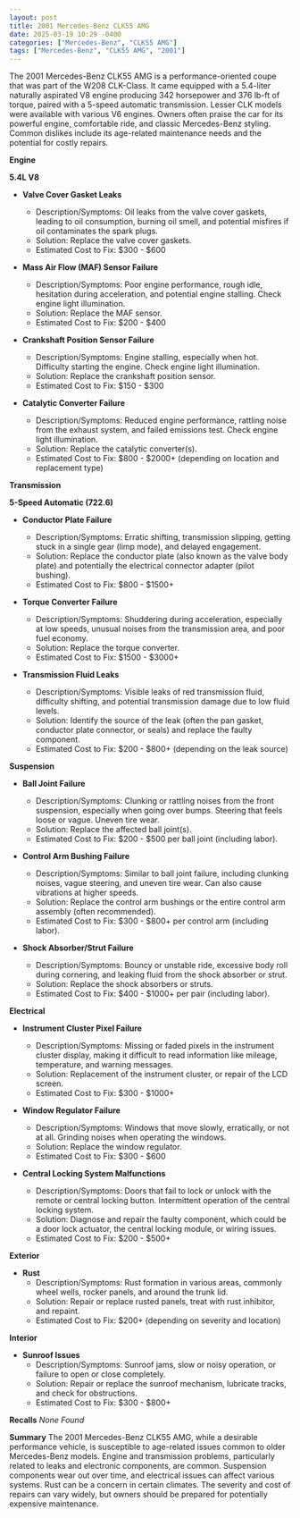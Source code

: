 ```yaml
---
layout: post
title: 2001 Mercedes-Benz CLK55 AMG
date: 2025-03-19 10:29 -0400
categories: ["Mercedes-Benz", "CLK55 AMG"]
tags: ["Mercedes-Benz", "CLK55 AMG", "2001"]
---
```

The 2001 Mercedes-Benz CLK55 AMG is a performance-oriented coupe that was part of the W208 CLK-Class. It came equipped with a 5.4-liter naturally aspirated V8 engine producing 342 horsepower and 376 lb-ft of torque, paired with a 5-speed automatic transmission. Lesser CLK models were available with various V6 engines. Owners often praise the car for its powerful engine, comfortable ride, and classic Mercedes-Benz styling. Common dislikes include its age-related maintenance needs and the potential for costly repairs.

**Engine**

**5.4L V8**
*   **Valve Cover Gasket Leaks**
    *   Description/Symptoms: Oil leaks from the valve cover gaskets, leading to oil consumption, burning oil smell, and potential misfires if oil contaminates the spark plugs.
    *   Solution: Replace the valve cover gaskets.
    *   Estimated Cost to Fix: $300 - $600

*   **Mass Air Flow (MAF) Sensor Failure**
    *   Description/Symptoms: Poor engine performance, rough idle, hesitation during acceleration, and potential engine stalling. Check engine light illumination.
    *   Solution: Replace the MAF sensor.
    *   Estimated Cost to Fix: $200 - $400

*   **Crankshaft Position Sensor Failure**
    *   Description/Symptoms: Engine stalling, especially when hot. Difficulty starting the engine. Check engine light illumination.
    *   Solution: Replace the crankshaft position sensor.
    *   Estimated Cost to Fix: $150 - $300

*   **Catalytic Converter Failure**
    *   Description/Symptoms: Reduced engine performance, rattling noise from the exhaust system, and failed emissions test. Check engine light illumination.
    *   Solution: Replace the catalytic converter(s).
    *   Estimated Cost to Fix: $800 - $2000+ (depending on location and replacement type)

**Transmission**

**5-Speed Automatic (722.6)**
*   **Conductor Plate Failure**
    *   Description/Symptoms: Erratic shifting, transmission slipping, getting stuck in a single gear (limp mode), and delayed engagement.
    *   Solution: Replace the conductor plate (also known as the valve body plate) and potentially the electrical connector adapter (pilot bushing).
    *   Estimated Cost to Fix: $800 - $1500+

*   **Torque Converter Failure**
    * Description/Symptoms: Shuddering during acceleration, especially at low speeds, unusual noises from the transmission area, and poor fuel economy.
    *   Solution: Replace the torque converter.
    *   Estimated Cost to Fix: $1500 - $3000+

*   **Transmission Fluid Leaks**
    *   Description/Symptoms: Visible leaks of red transmission fluid, difficulty shifting, and potential transmission damage due to low fluid levels.
    *   Solution: Identify the source of the leak (often the pan gasket, conductor plate connector, or seals) and replace the faulty component.
    *   Estimated Cost to Fix: $200 - $800+ (depending on the leak source)

**Suspension**

*   **Ball Joint Failure**
    *   Description/Symptoms: Clunking or rattling noises from the front suspension, especially when going over bumps. Steering that feels loose or vague. Uneven tire wear.
    *   Solution: Replace the affected ball joint(s).
    *   Estimated Cost to Fix: $200 - $500 per ball joint (including labor).

*   **Control Arm Bushing Failure**
    *   Description/Symptoms: Similar to ball joint failure, including clunking noises, vague steering, and uneven tire wear. Can also cause vibrations at higher speeds.
    *   Solution: Replace the control arm bushings or the entire control arm assembly (often recommended).
    *   Estimated Cost to Fix: $300 - $800+ per control arm (including labor).

*   **Shock Absorber/Strut Failure**
    *   Description/Symptoms: Bouncy or unstable ride, excessive body roll during cornering, and leaking fluid from the shock absorber or strut.
    *   Solution: Replace the shock absorbers or struts.
    *   Estimated Cost to Fix: $400 - $1000+ per pair (including labor).

**Electrical**

*   **Instrument Cluster Pixel Failure**
    *   Description/Symptoms: Missing or faded pixels in the instrument cluster display, making it difficult to read information like mileage, temperature, and warning messages.
    *   Solution: Replacement of the instrument cluster, or repair of the LCD screen.
    *   Estimated Cost to Fix: $300 - $1000+

*   **Window Regulator Failure**
    *   Description/Symptoms: Windows that move slowly, erratically, or not at all. Grinding noises when operating the windows.
    *   Solution: Replace the window regulator.
    *   Estimated Cost to Fix: $300 - $600

*   **Central Locking System Malfunctions**
    *   Description/Symptoms: Doors that fail to lock or unlock with the remote or central locking button. Intermittent operation of the central locking system.
    *   Solution: Diagnose and repair the faulty component, which could be a door lock actuator, the central locking module, or wiring issues.
    *   Estimated Cost to Fix: $200 - $500+

**Exterior**

*   **Rust**
    *   Description/Symptoms: Rust formation in various areas, commonly wheel wells, rocker panels, and around the trunk lid.
    *   Solution: Repair or replace rusted panels, treat with rust inhibitor, and repaint.
    *   Estimated Cost to Fix: $200+ (depending on severity and location)

**Interior**

*   **Sunroof Issues**
    *   Description/Symptoms: Sunroof jams, slow or noisy operation, or failure to open or close completely.
    *   Solution: Repair or replace the sunroof mechanism, lubricate tracks, and check for obstructions.
    *   Estimated Cost to Fix: $300 - $800+

**Recalls**
*None Found*

**Summary**
The 2001 Mercedes-Benz CLK55 AMG, while a desirable performance vehicle, is susceptible to age-related issues common to older Mercedes-Benz models. Engine and transmission problems, particularly related to leaks and electronic components, are common. Suspension components wear out over time, and electrical issues can affect various systems. Rust can be a concern in certain climates. The severity and cost of repairs can vary widely, but owners should be prepared for potentially expensive maintenance.

